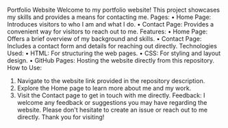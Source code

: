 Portfolio Website
Welcome to my portfolio website! This project showcases my skills and provides a means for contacting me.
Pages:
•	Home Page: Introduces visitors to who I am and what I do.
•	Contact Page: Provides a convenient way for visitors to reach out to me.
Features:
•	Home Page: Offers a brief overview of my background and skills.
•	Contact Page: Includes a contact form and details for reaching out directly.
Technologies Used:
•	HTML: For structuring the web pages.
•	CSS: For styling and layout design.
•	GitHub Pages: Hosting the website directly from this repository.
How to Use:
1.	Navigate to the website link provided in the repository description.
2.	Explore the Home page to learn more about me and my work.
3.	Visit the Contact page to get in touch with me directly.
Feedback:
I welcome any feedback or suggestions you may have regarding the website. Please don't hesitate to create an issue or reach out to me directly.
Thank you for visiting!

